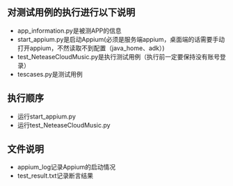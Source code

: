 ## 对测试用例的执行进行以下说明

- app_information.py是被测APP的信息
- start_appium.py是启动Appium(必须是服务端appium，桌面端的话需要手动打开appium，不然读取不到配置（java_home、adk）)
- test_NeteaseCloudMusic.py是执行测试用例（执行前一定要保持没有账号登录）
- tescases.py是测试用例

## 执行顺序

- 运行start_appium.py
- 运行test_NeteaseCloudMusic.py

## 文件说明

- appium_log记录Appium的启动情况
- test_result.txt记录断言结果
